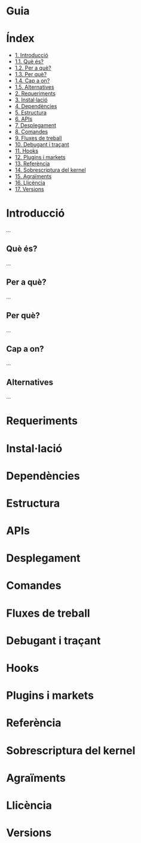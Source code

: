 # Guia

# Índex

 - [1. Introducció](#introducci)
 - [1.1. Què és?](#qu-s)
 - [1.2. Per a què?](#per-a-qu)
 - [1.3. Per què?](#per-qu)
 - [1.4. Cap a on?](#cap-a-on)
 - [1.5. Alternatives](#alternatives)
 - [2. Requeriments](#requeriments)
 - [3. Instal·lació](#installaci)
 - [4. Dependències](#dependncies)
 - [5. Estructura](#estructura)
 - [6. APIs](#apis)
 - [7. Desplegament](#desplegament)
 - [8. Comandes](#comandes)
 - [9. Fluxes de treball](#fluxes-de-treball)
 - [10. Debugant i traçant](#debugant-i-traant)
 - [11. Hooks](#hooks)
 - [12. Plugins i markets](#plugins-i-markets)
 - [13. Referència](#referncia)
 - [14. Sobrescriptura del kernel](#sobrescriptura-del-kernel)
 - [15. Agraïments](#agraments)
 - [16. Llicència](#llicncia)
 - [17. Versions](#versions)


# Introducció

...

## Què és?

...

## Per a què?

...

## Per què?

...

## Cap a on?

...


## Alternatives

...


# Requeriments

# Instal·lació

# Dependències

# Estructura

# APIs

# Desplegament

# Comandes

# Fluxes de treball

# Debugant i traçant

# Hooks

# Plugins i markets

# Referència

# Sobrescriptura del kernel

# Agraïments

# Llicència

# Versions

